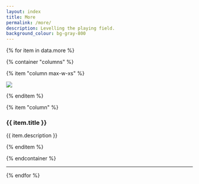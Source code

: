 ```yaml
---
layout: index
title: More
permalink: /more/
description: Levelling the playing field.
background_colour: bg-gray-800
---
```

{% for item in data.more %}

{% container "columns" %}

{% item "column max-w-xs" %}

<img src="{{ item.image }}">

{% enditem %}

{% item "column" %}

### {{ item.title }}

{{ item.description }}

{% enditem %}

{% endcontainer %}

---

{% endfor %}
